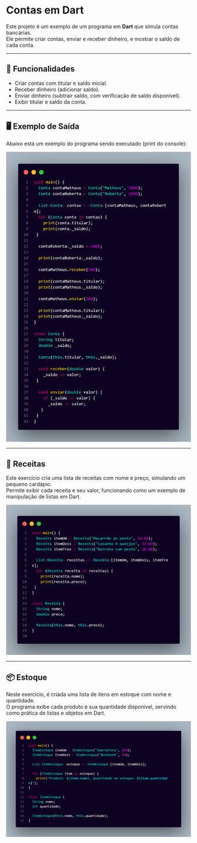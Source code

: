 # Contas em Dart

Este projeto é um exemplo de um programa em **Dart** que simula contas bancárias.  
Ele permite criar contas, enviar e receber dinheiro, e mostrar o saldo de cada conta.

---

## 📌 Funcionalidades

- Criar contas com titular e saldo inicial.
- Receber dinheiro (adicionar saldo).
- Enviar dinheiro (subtrair saldo, com verificação de saldo disponível).
- Exibir titular e saldo da conta.

---

## 🖥️ Exemplo de Saída

Abaixo está um exemplo do programa sendo executado (print do console):

![Exemplo do código em Dart](code.png)

---

## 🍝 Receitas

Este exercício cria uma lista de receitas com nome e preço, simulando um pequeno cardápio.  
Permite exibir cada receita e seu valor, funcionando como um exemplo de manipulação de listas em Dart.

![Exemplo do programa Receita](receitas.png)

---

## 📦 Estoque

Neste exercício, é criada uma lista de itens em estoque com nome e quantidade.  
O programa exibe cada produto e sua quantidade disponível, servindo como prática de listas e objetos em Dart.

![Exemplo do programa Estoque](estoque.png)



